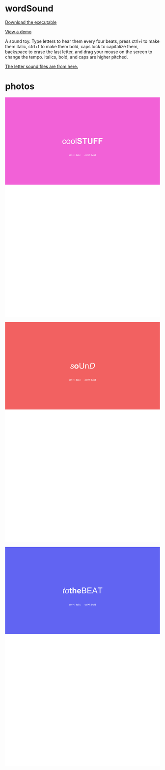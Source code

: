 # wordSound

[Download the executable](https://drive.google.com/file/d/1lLwn35caCUoqEOtGblJvK2yLA9otU7zJ/view?usp=sharing)

[View a demo](https://drive.google.com/file/d/1z8zHdtsN5Go7zjuPteJj6ASSzUPN8RCL/view?usp=sharing)

A sound toy. Type letters to hear them every four beats, press ctrl+i to make them italic, ctrl+f to make them bold, caps lock to capitalize them, backspace to erase the last letter, and drag your mouse on the screen to change the tempo. italics, bold, and caps are higher pitched.

[The letter sound files are from here.](https://evolution.voxeo.com/library/audio/prompts/alphabet/index.jsp)

# photos


![](screenshot1.png)


![](screenshot2.png)


![](screenshot3.png)
